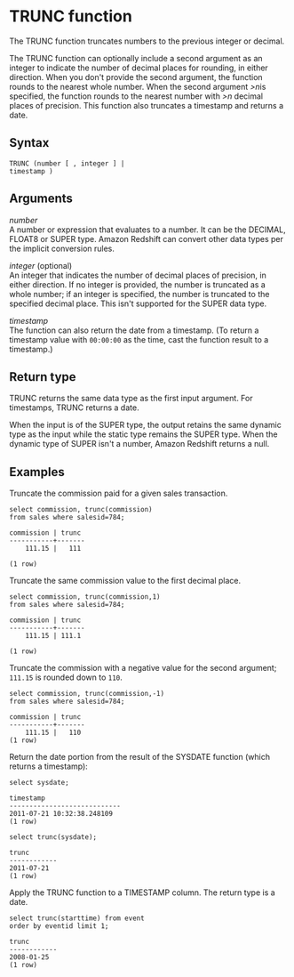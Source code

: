 # TRUNC function<a name="r_TRUNC"></a>

The TRUNC function truncates numbers to the previous integer or decimal\. 

The TRUNC function can optionally include a second argument as an integer to indicate the number of decimal places for rounding, in either direction\. When you don't provide the second argument, the function rounds to the nearest whole number\. When the second argument *>n*is specified, the function rounds to the nearest number with *>n* decimal places of precision\. This function also truncates a timestamp and returns a date\.

## Syntax<a name="r_TRUNC-synopsis"></a>

```
TRUNC (number [ , integer ] |
timestamp )
```

## Arguments<a name="r_TRUNC-arguments"></a>

 *number*   
A number or expression that evaluates to a number\. It can be the DECIMAL, FLOAT8 or SUPER type\. Amazon Redshift can convert other data types per the implicit conversion rules\. 

 *integer* \(optional\)   
An integer that indicates the number of decimal places of precision, in either direction\. If no integer is provided, the number is truncated as a whole number; if an integer is specified, the number is truncated to the specified decimal place\. This isn't supported for the SUPER data type\.

 *timestamp*   
The function can also return the date from a timestamp\. \(To return a timestamp value with `00:00:00` as the time, cast the function result to a timestamp\.\) 

## Return type<a name="r_TRUNC-return-type"></a>

TRUNC returns the same data type as the first input argument\. For timestamps, TRUNC returns a date\. 

When the input is of the SUPER type, the output retains the same dynamic type as the input while the static type remains the SUPER type\. When the dynamic type of SUPER isn't a number, Amazon Redshift returns a null\.

## Examples<a name="r_TRUNC-examples"></a>

Truncate the commission paid for a given sales transaction\. 

```
select commission, trunc(commission)
from sales where salesid=784;

commission | trunc
-----------+-------
    111.15 |   111

(1 row)
```

Truncate the same commission value to the first decimal place\. 

```
select commission, trunc(commission,1)
from sales where salesid=784;

commission | trunc
-----------+-------
    111.15 | 111.1

(1 row)
```

Truncate the commission with a negative value for the second argument; `111.15` is rounded down to `110`\. 

```
select commission, trunc(commission,-1)
from sales where salesid=784;

commission | trunc
-----------+-------
    111.15 |   110
(1 row)
```

Return the date portion from the result of the SYSDATE function \(which returns a timestamp\): 

```
select sysdate;

timestamp
----------------------------
2011-07-21 10:32:38.248109
(1 row)

select trunc(sysdate);

trunc
------------
2011-07-21
(1 row)
```

Apply the TRUNC function to a TIMESTAMP column\. The return type is a date\. 

```
select trunc(starttime) from event
order by eventid limit 1;

trunc
------------
2008-01-25
(1 row)
```